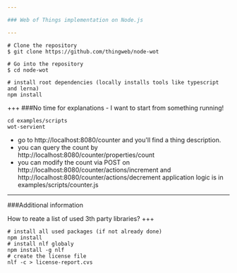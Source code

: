 ```yaml
---

### Web of Things implementation on Node.js

---
```


```shell
# Clone the repository
$ git clone https://github.com/thingweb/node-wot

# Go into the repository
$ cd node-wot

# install root dependencies (locally installs tools like typescript and lerna)
npm install
```

+++
###No time for explanations - I want to start from something running!


```shell
cd examples/scripts
wot-servient
```

- go to http://localhost:8080/counter and you'll find a thing description.
- you can query the count by http://localhost:8080/counter/properties/count
- you can modify the count via POST on http://localhost:8080/counter/actions/increment and http://localhost:8080/counter/actions/decrement
application logic is in examples/scripts/counter.js

---
###Additional information

How to reate a list of used 3th party libraries?
+++
```shell
# install all used packages (if not already done)
npm install
# install nlf globaly
npm install -g nlf
# create the license file
nlf -c > license-report.cvs
```